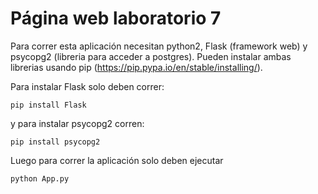 # Página web laboratorio 7

Para correr esta aplicación necesitan python2, Flask (framework web) y psycopg2 (libreria para acceder a postgres).
Pueden instalar ambas librerias usando pip (https://pip.pypa.io/en/stable/installing/).

Para instalar Flask solo deben correr:
```
pip install Flask
```

y para instalar psycopg2 corren:
```
pip install psycopg2
```
Luego para correr la aplicación solo deben ejecutar 

```
python App.py
```
